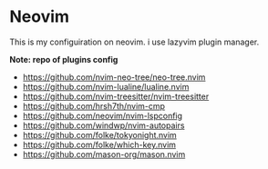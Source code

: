 # Neovim

This is my configuiration on neovim. i use lazyvim plugin manager.

**Note: repo of plugins config**
- https://github.com/nvim-neo-tree/neo-tree.nvim
- https://github.com/nvim-lualine/lualine.nvim
- https://github.com/nvim-treesitter/nvim-treesitter
- https://github.com/hrsh7th/nvim-cmp
- https://github.com/neovim/nvim-lspconfig
- https://github.com/windwp/nvim-autopairs
- https://github.com/folke/tokyonight.nvim
- https://github.com/folke/which-key.nvim
- https://github.com/mason-org/mason.nvim
